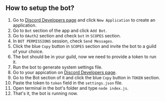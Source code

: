 ## How to setup the bot?

1. Go to [Discord Developers page](https://discord.com/developers) and click `New Application` to create an application.
2. Go to `Bot` section of the app and click `Add Bot`.
3. Go to `OAuth2` section and check `bot` in `SCOPES` section.
4. In `BOT PERMISSIONS` session, check `Send Messages`.
5. Click the blue `Copy` button in `SCOPES` section and invite the bot to a guild of your choice.
6. The bot should be in your guild, now we need to provide a token to run it.
7. Run the bot to generate system settings file.
8. Go to your appication on [Discord Developers page](https://discord.com/developers).
9. Go to the Bot section of it and click the blue `Copy` button in `TOKEN` section.
10. Paste the token to `token` field in the `settings.json` file.
11. Open terminal in the bot's folder and type `node index.js`.
12. That's it, the bot is running now.